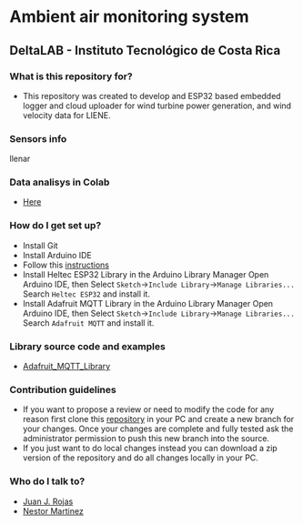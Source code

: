 Ambient air monitoring system
============
## DeltaLAB - Instituto Tecnológico de Costa Rica


### What is this repository for? ###

* This repository was created to develop and ESP32 based embedded logger and cloud uploader for wind turbine power generation, and wind velocity data for LIENE.

### Sensors info

llenar

### Data analisys in Colab

* [Here](https://colab.research.google.com/drive/10Y06LCkb4wXB0IiQuRhNwwGWyyQc0qis?usp=sharing)

### How do I get set up? ###

* Install Git
* Install Arduino IDE
* Follow this [instructions](https://heltec-automation-docs.readthedocs.io/en/latest/esp32/quick_start.html) 
* Install Heltec ESP32 Library in the Arduino Library Manager
Open Arduino IDE, then Select `Sketch`->`Include Library`->`Manage Libraries...`
Search `Heltec ESP32` and install it.
* Install Adafruit MQTT Library in the Arduino Library Manager
Open Arduino IDE, then Select `Sketch`->`Include Library`->`Manage Libraries...`
Search `Adafruit MQTT` and install it.

### Library source code and examples
* [Adafruit_MQTT_Library](https://github.com/adafruit/Adafruit_MQTT_Library)

### Contribution guidelines ###

* If you want to propose a review or need to modify the code for any reason first clone this [repository](https://github.com/DeltaLabo/anemos) in your PC and create a new branch for your changes. Once your changes are complete and fully tested ask the administrator permission to push this new branch into the source.
* If you just want to do local changes instead you can download a zip version of the repository and do all changes locally in your PC. 

### Who do I talk to? ###

* [Juan J. Rojas](mailto:juan.rojas@itcr.ac.cr) 
* [Nestor Martinez](mailto:arnold7martinez@gmail.com)
